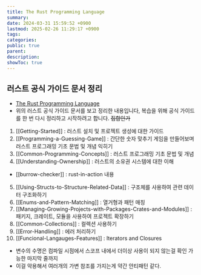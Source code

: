 ```yaml
---
title: The Rust Programming Language
summary: 
date: 2024-03-31 15:59:52 +0900
lastmod: 2025-02-26 11:29:17 +0900
tags: 
categories: 
public: true
parent: 
description: 
showToc: true
---
```



## 러스트 공식 가이드 문서 정리

- [The Rust Programming Language](https://doc.rust-lang.org/book/)
- 위의 러스트 공식 가이드 문서를 보고 정리한 내용입니다, 복습을 위해 공식 가이드를 한 번 다시 정리하고 시작하려고 합니다. ~~집합인가~~


 01. [[Getting-Started]] : 러스트 설치 및 프로젝트 생성에 대한 가이드
 02. [[Programming-a-Guessing-Game]] : 간단한 숫자 맞추기 게임을 만들어보며 러스트 프로그래밍 기초 문법 및 개념 익히기
 03. [[Common-Programming-Concepts]] : 러스트 프로그래밍 기초 문법 및 개념
 04. [[Understanding-Ownership]] : 러스트의 소유권 시스템에 대한 이해
  - [[burrow-checker]] : rust-in-action 내용 
 05. [[Using-Structs-to-Structure-Related-Data]] : 구조체를 사용하여 관련 데이터 구조화하기
 06. [[Enums-and-Pattern-Matching]] : 열거형과 패턴 매칭
 07. [[Managing-Growing-Projects-with-Packages-Crates-and-Modules]] : 패키지, 크레이트, 모듈을 사용하여 프로젝트 확장하기
 08. [[Common-Collections]] : 컬렉션 사용하기
 09. [[Error-Handling]] : 에러 처리하기
 13. [[Funcional-Langauges-Features]] : Iterators and Closures

- 변수의 수명은 컴파일 시점에서  스코프 내에서 더이상 사용이 되지 않는걸 확인 가능한 마지막 줄까지
- 이걸 악용해서 여러개의 가변 참조를 가지는게 약간 안티패턴 같다.


